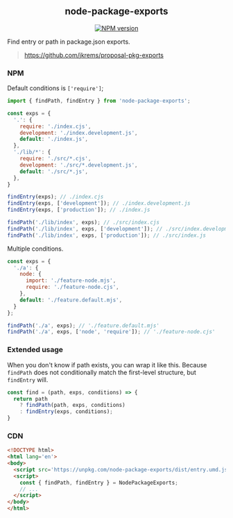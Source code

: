 <div align='center'>
<h2>node-package-exports</h2>

[![NPM version](https://img.shields.io/npm/v/node-package-exports.svg?style=flat-square)](https://www.npmjs.com/package/node-package-exports)

</div>

Find entry or path in package.json exports.
> https://github.com/jkrems/proposal-pkg-exports


### NPM

Default conditions is `['require']`;

```js
import { findPath, findEntry } from 'node-package-exports';

const exps = {
  '.': {
    require: './index.cjs',
    development: './index.development.js',
    default: './index.js',
  },
  './lib/*': {
    require: './src/*.cjs',
    development: './src/*.development.js',
    default: './src/*.js',
  },
}

findEntry(exps); // ./index.cjs
findEntry(exps, ['development']); // ./index.development.js
findEntry(exps, ['production']); // ./index.js

findPath('./lib/index', exps); // ./src/index.cjs
findPath('./lib/index', exps, ['development']); // ./src/index.development.js
findPath('./lib/index', exps, ['production']); // ./src/index.js
```

Multiple conditions.

```js
const exps = {
  './a': {
    node: {
      import: './feature-node.mjs',
      require: './feature-node.cjs',
    },
    default: './feature.default.mjs',
  }
};

findPath('./a', exps); // './feature.default.mjs'
findPath('./a', exps, ['node', 'require']); // './feature-node.cjs'
```


### Extended usage

When you don't know if path exists, you can wrap it like this. 
Because `findPath` does not conditionally match the first-level structure, but `findEntry` will.

```js
const find = (path, exps, conditions) => {
  return path
    ? findPath(path, exps, conditions)
    : findEntry(exps, conditions);
}
```


### CDN

```html
<!DOCTYPE html>
<html lang='en'>
<body>
  <script src='https://unpkg.com/node-package-exports/dist/entry.umd.js'></script>
  <script>
    const { findPath, findEntry } = NodePackageExports;
    // ...
  </script>
</body>
</html>
```
